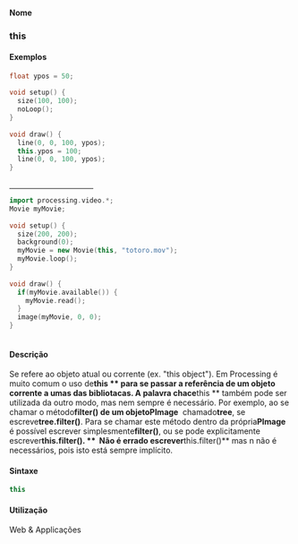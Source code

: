 
#### Nome
### this

#### Exemplos

```pde
float ypos = 50; 
 
void setup() { 
  size(100, 100); 
  noLoop(); 
} 
 
void draw() { 
  line(0, 0, 100, ypos); 
  this.ypos = 100; 
  line(0, 0, 100, ypos); 
} 
 

```
<hr align="left" noshade="noshade" size="1" width="150"/>

```pde
import processing.video.*; 
Movie myMovie; 
 
void setup() { 
  size(200, 200); 
  background(0); 
  myMovie = new Movie(this, "totoro.mov"); 
  myMovie.loop(); 
} 
 
void draw() { 
  if(myMovie.available()) { 
    myMovie.read(); 
  } 
  image(myMovie, 0, 0); 
} 
 

```

#### Descrição
Se refere ao objeto atual ou corrente (ex. "this object"). Em Processing é muito comum o uso de**this ** para se passar a referência de um objeto corrente a umas das bibliotacas. A palavra chace**this ** também
pode ser utilizada da outro modo, mas nem sempre é
necessário. Por exemplo, ao se chamar o método**filter() **de um objeto**PImage**  chamado**tree**, se escreve**tree.filter()**. Para se chamar este método dentro da própria**PImage** é possível escrever simplesmente**filter()**, ou se pode explicitamente escrever**this.filter(). **  Não é errado escrever**this.filter()** mas n não é necessários, pois isto está sempre implícito.

#### Sintaxe
```pde
this

```

#### Utilização

	
Web & Applicações
